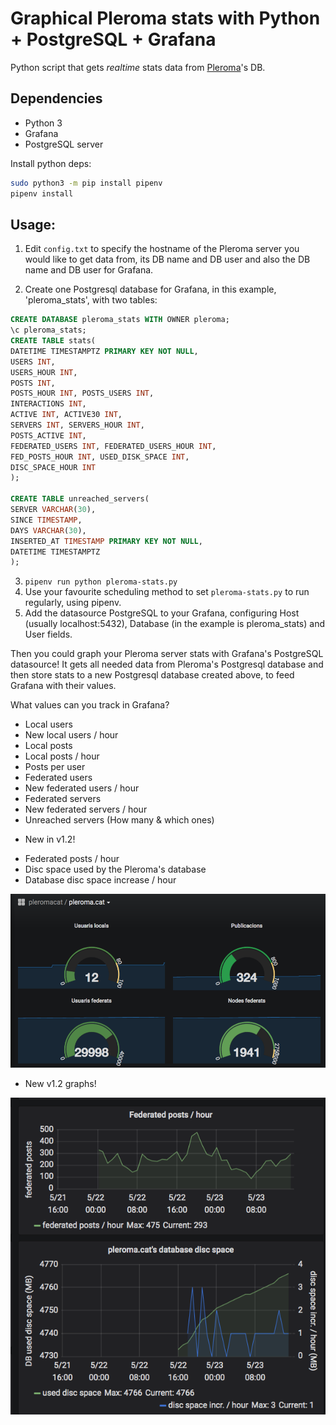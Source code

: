 # Graphical Pleroma stats with Python + PostgreSQL + Grafana

Python script that gets *realtime* stats data from [Pleroma](https://pleroma.social)'s DB.

## Dependencies

-   Python 3
-   Grafana
-   PostgreSQL server 

Install python deps:

```bash
sudo python3 -m pip install pipenv
pipenv install
```

## Usage:

1. Edit `config.txt` to specify the hostname of the Pleroma server you would like to get data from, its DB 
   name and DB user and also the DB name and DB user for Grafana.

2. Create one Postgresql database for Grafana, in this example, 'pleroma_stats', with two tables:

```sql
CREATE DATABASE pleroma_stats WITH OWNER pleroma;
\c pleroma_stats;
CREATE TABLE stats(
DATETIME TIMESTAMPTZ PRIMARY KEY NOT NULL,
USERS INT,
USERS_HOUR INT,
POSTS INT,
POSTS_HOUR INT, POSTS_USERS INT,
INTERACTIONS INT,
ACTIVE INT, ACTIVE30 INT,
SERVERS INT, SERVERS_HOUR INT,
POSTS_ACTIVE INT,
FEDERATED_USERS INT, FEDERATED_USERS_HOUR INT,
FED_POSTS_HOUR INT, USED_DISK_SPACE INT,
DISC_SPACE_HOUR INT
);

CREATE TABLE unreached_servers(
SERVER VARCHAR(30),
SINCE TIMESTAMP,
DAYS VARCHAR(30),
INSERTED_AT TIMESTAMP PRIMARY KEY NOT NULL,
DATETIME TIMESTAMPTZ
);
```

3. `pipenv run python pleroma-stats.py`
4. Use your favourite scheduling method to set `pleroma-stats.py` to run regularly, using pipenv.
5. Add the datasource PostgreSQL to your Grafana, configuring Host (usually localhost:5432), Database (in the example is pleroma_stats) and User fields. 

Then you could graph your Pleroma server stats with Grafana's PostgreSQL datasource!
It gets all needed data from Pleroma's Postgresql database and then store stats to a new Postgresql database created above, to feed Grafana with their values.

What values can you track in Grafana?

- Local users
- New local users / hour
- Local posts
- Local posts / hour
- Posts per user
- Federated users
- New federated users / hour
- Federated servers
- New federated servers / hour
- Unreached servers (How many & which ones)

* New in v1.2!
- Federated posts / hour 
- Disc space used by the Pleroma's database
- Database disc space increase / hour

![Grafana showing Pleroma stats](Pleromastats.png)

* New v1.2 graphs!

![v1.2 - New graphs](v1.2-graphs.png)
